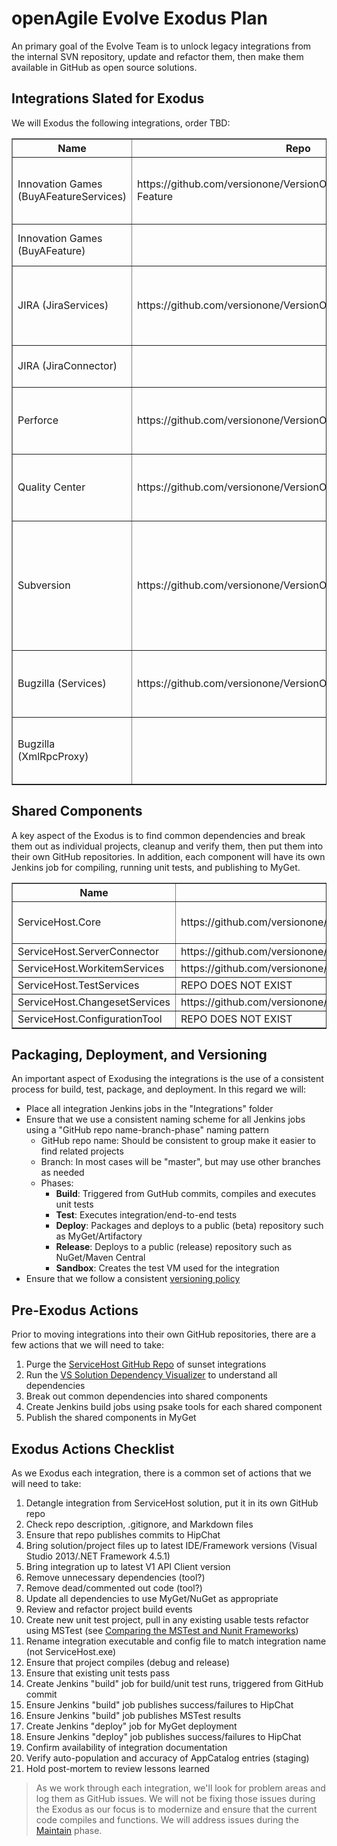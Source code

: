 # openAgile Evolve Exodus Plan

An primary goal of the Evolve Team is to unlock legacy integrations from the internal SVN repository, update and refactor them, then make them available in GitHub as open source solutions.

## Integrations Slated for Exodus

We will Exodus the following integrations, order TBD:

<table border="1" width="100%">
	<tr>
		<th>Name</th>
		<th>Repo</th>
		<th>Dependencies</th>
		<th>Notes</th>
	</tr>
	<tr>
		<td>Innovation Games (BuyAFeatureServices)</td>
		<td>https://github.com/versionone/VersionOne.Integration.Buy-A-Feature</td>
		<td>VersionOne.BuyAFeature</br>VersionOne.ServerConnector</br>VersionOne.ServiceHost.Core</br>Microsoft.Practices</br>Ninject</td>
		<td>Repo contains documentation only.</td>
	</tr>
	<tr>
		<td>Innovation Games (BuyAFeature)</td>
		<td></td>
		<td>VersionOne.ServiceHost.Core</br>Microsoft.Practices</td>
		<td>Repo contains documentation only.</td>
	</tr>
	<tr>
		<td>JIRA (JiraServices)</td>
		<td>https://github.com/versionone/VersionOne.Integration.JIRA</td>
		<td>VersionOne.Jira.Proxy/Connector</br>VersionOne.SDK.APIClient</br>VersionOne.ServerConnector</br>VersionOne.ServiceHost.Core</br>VersionOne.ServiceHost.WorkitemServices</br>Ninject</td>
		<td>Repo contains documentation only.</td>
	</tr>
	<tr>
		<td>JIRA (JiraConnector)</td>
		<td></td>
		<td>VersionOne.ServiceHost.WorkitemServices</td>
		<td>Repo contains documentation only.</td>
	</tr>
	<tr>
		<td>Perforce</td>
		<td>https://github.com/versionone/VersionOne.Integration.Perforce</td>
		<td>VersionOne.ServiceHost.Core</br>VersionOne.ServiceHost.SourceServices</br>Ninject</br>p4api</br>p4dn</td>
		<td>Repo contains documentation only.</td>
	</tr>
	<tr>
		<td>Quality Center</td>
		<td>https://github.com/versionone/VersionOne.Integration.QualityCenter</td>
		<td>VersionOne.ServiceHost.Core</br>VersionOne.ServiceHost.TestServices</br>VersionOne.ServiceHost.WorkitemServices</br>Interop.TDAPIOLEib</br>Ninject</td>
		<td>Repo contains documentation only.</td>
	</tr>
	<tr>
		<td>Subversion</td>
		<td>https://github.com/versionone/VersionOne.Integration.Subversion</td>
		<td>VersionOne.SDK.APIClient</br>VersionOne.ServiceHost.Core</br>log4net</br>Newtonsoft.Json</br>Ninject</br>OAuth2Client</br>SharpSvn</br>SharpSvn.UI</br>FSharp.Data</br>FSharp.Data.DesignTime</td>
		<td>Source code is in repo, buts needs cleanup and verification.</td>
	</tr>
	<tr>
		<td>Bugzilla (Services)</td>
		<td>https://github.com/versionone/VersionOne.Integration.Bugzilla</td>
		<td>VersionOne.Bugzilla.XmlRpcProxy</br>VersionOne.ServiceHost.Core</br>VersionOne.ServiceHost.WorkitemServices</br>Ninject</td>
		<td>Perl scripts code is in repo, but ServiceHost code is not.</td>
	</tr>
	<tr>
		<td>Bugzilla (XmlRpcProxy)</td>
		<td></td>
		<td>CookComuting.XmlRpcV2</td>
		<td>Perl scripts code is in repo, but ServiceHost code is not.</td>
	</tr>
</table>

## Shared Components

A key aspect of the Exodus is to find common dependencies and break them out as individual projects, cleanup and verify them, then put them into their own GitHub repositories. In addition, each component will have its own Jenkins job for compiling, running unit tests, and publishing to MyGet.

<table border="1" width="100%">
	<tr>
		<th>Name</th>
		<th>Repo</th>
		<th>Version</th>
	</tr>
	<tr>
		<td>ServiceHost.Core</td>
		<td>https://github.com/versionone/VersionOne.ServiceHost.Core</td>
		<td>Was 1.0.14247.228, reset to 1.1.0.0</td>
	</tr>
	<tr>
		<td>ServiceHost.ServerConnector</td>
		<td>https://github.com/versionone/VersionOne.ServiceHost.ServerConnector</td>
		<td>1.0.0.0</td>
	</tr>
	<tr>
		<td>ServiceHost.WorkitemServices</td>
		<td>https://github.com/versionone/VersionOne.ServiceHost.WorkitemServices</td>
		<td>1.0.0.0</td>
	</tr>
	<tr>
		<td>ServiceHost.TestServices</td>
		<td>REPO DOES NOT EXIST</td>
		<td>1.0.0.0</td>
	</tr>
	<tr>
		<td>ServiceHost.ChangesetServices</td>
		<td>https://github.com/versionone/VersionOne.ServiceHost.ChangesetServices</td>
		<td>1.0.0.0</td>
	</tr>
	<tr>
		<td>ServiceHost.ConfigurationTool</td>
		<td>REPO DOES NOT EXIST</td>
		<td>1.0.0.0</td>
	</tr>
</table>

## Packaging, Deployment, and Versioning

An important aspect of Exodusing the integrations is the use of a consistent process for build, test, package, and deployment. In this regard we will:

* Place all integration Jenkins jobs in the "Integrations" folder
* Ensure that we use a consistent naming scheme for all Jenkins jobs using a "GitHub repo name-branch-phase" naming pattern
	* GitHub repo name: Should be consistent to group make it easier to find related projects
	* Branch: In most cases will be "master", but may use other branches as needed
	* Phases:
		* **Build**: Triggered from GutHub commits, compiles and executes unit tests
		* **Test**: Executes integration/end-to-end tests
		* **Deploy**: Packages and deploys to a public (beta) repository such as MyGet/Artifactory
		* **Release**: Deploys to a public (release) repository such as NuGet/Maven Central
		* **Sandbox**: Creates the test VM used for the integration
* Ensure that we follow a consistent [versioning policy](https://github.com/versionone/openAgile/blob/master/VersionOne/Artifacts/VersioningPolicy.md)


## Pre-Exodus Actions

Prior to moving integrations into their own GitHub repositories, there are a few actions that we will need to take:

1. Purge the [ServiceHost GitHub Repo](https://github.com/versionone/ServiceHost) of sunset integrations
2. Run the [VS Solution Dependency Visualizer](http://www.devio.at/index.php/vsslndepvis) to understand all dependencies
3. Break out common dependencies into shared components
4. Create Jenkins build jobs using psake tools for each shared component
4. Publish the shared components in MyGet
 
## Exodus Actions Checklist

As we Exodus each integration, there is a common set of actions that we will need to take:

1. Detangle integration from ServiceHost solution, put it in its own GitHub repo
2. Check repo description, .gitignore, and Markdown files
3. Ensure that repo publishes commits to HipChat
2. Bring solution/project files up to latest IDE/Framework versions (Visual Studio 2013/.NET Framework 4.5.1)
3. Bring integration up to latest V1 API Client version
3. Remove unnecessary dependencies (tool?)
4. Remove dead/commented out code (tool?)
5. Update all dependencies to use MyGet/NuGet as appropriate
6. Review and refactor project build events
6. Create new unit test project, pull in any existing usable tests refactor using MSTest (see [Comparing the MSTest and Nunit Frameworks](http://blogs.msdn.com/b/nnaderi/archive/2007/02/01/mstest-vs-nunit-frameworks.aspx))
10. Rename integration executable and config file to match integration name (not ServiceHost.exe)
11. Ensure that project compiles (debug and release)
12. Ensure that existing unit tests pass
13. Create Jenkins "build" job for build/unit test runs, triggered from GitHub commit
14. Ensure Jenkins "build" job publishes success/failures to HipChat
15. Ensure Jenkins "build" job publishes MSTest results
14. Create Jenkins "deploy" job for MyGet deployment
15. Ensure Jenkins "deploy" job publishes success/failures to HipChat
14. Confirm availability of integration documentation
15. Verify auto-population and accuracy of AppCatalog entries (staging)
16. Hold post-mortem to review lessons learned

> As we work through each integration, we'll look for problem areas and log them as GitHub issues. We will not be fixing those issues during the Exodus as our focus is to modernize and ensure that the current code compiles and functions. We will address issues during the [Maintain](https://github.com/versionone/openAgile/blob/master/Evolve/Maintain.md) phase.